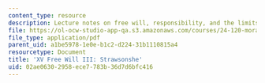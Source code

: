 ```yaml
---
content_type: resource
description: Lecture notes on free will, responsibility, and the limits of evil.
file: https://ol-ocw-studio-app-qa.s3.amazonaws.com/courses/24-120-moral-psychology-spring-2009/02ae06302958ece7783b36d7d6bfc416_MIT24_120s09_lec15.pdf
file_type: application/pdf
parent_uid: a1be5978-1e0e-b1c2-d224-31b1110815a4
resourcetype: Document
title: 'XV Free Will III: Strawsonshe'
uid: 02ae0630-2958-ece7-783b-36d7d6bfc416
---
```


